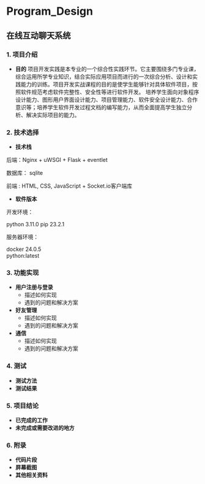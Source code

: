 # Program_Design

## 在线互动聊天系统

### 1. 项目介绍

* **目的**
  项目开发实践是本专业的一个综合性实践环节。它主要围绕多门专业课，综合运用所学专业知识，结合实际应用项目而进行的一次综合分析、设计和实践能力的训练。项目开发实战课程的目的是使学生能够针对具体软件项目，按照软件规范考虑软件完整性、安全性等进行软件开发。
  培养学生面向对象程序设计能力、图形用户界面设计能力、项目管理能力、软件安全设计能力、合作意识等；培养学生软件开发过程文档的编写能力，从而全面提高学生独立分析、解决实际项目的能力。

### 2. 技术选择

* **技术栈**

后端：Nginx + uWSGI + Flask + eventlet

数据库： sqlite

前端 : HTML, CSS, JavaScript + Socket.io客户端库

* **软件版本**

开发环境：

python 3.11.0
pip 23.2.1


服务器环境：

docker 24.0.5  
python:latest

### 3. 功能实现

* **用户注册与登录**
  * 描述如何实现
  * 遇到的问题和解决方案
* **好友管理**
  * 描述如何实现
  * 遇到的问题和解决方案
* **通信**
  * 描述如何实现
  * 遇到的问题和解决方案

### 4. 测试

* **测试方法**
* **测试结果**

### 5. 项目结论

* **已完成的工作**
* **未完成或需要改进的地方**

### 6. 附录

* **代码片段**
* **屏幕截图**
* **其他相关资料**

